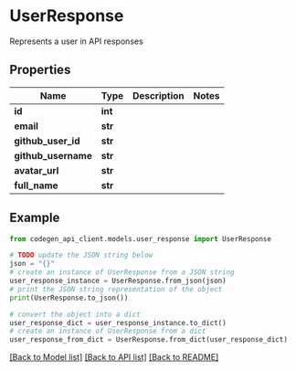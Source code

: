 # UserResponse

Represents a user in API responses

## Properties

Name | Type | Description | Notes
------------ | ------------- | ------------- | -------------
**id** | **int** |  | 
**email** | **str** |  | 
**github_user_id** | **str** |  | 
**github_username** | **str** |  | 
**avatar_url** | **str** |  | 
**full_name** | **str** |  | 

## Example

```python
from codegen_api_client.models.user_response import UserResponse

# TODO update the JSON string below
json = "{}"
# create an instance of UserResponse from a JSON string
user_response_instance = UserResponse.from_json(json)
# print the JSON string representation of the object
print(UserResponse.to_json())

# convert the object into a dict
user_response_dict = user_response_instance.to_dict()
# create an instance of UserResponse from a dict
user_response_from_dict = UserResponse.from_dict(user_response_dict)
```
[[Back to Model list]](../README.md#documentation-for-models) [[Back to API list]](../README.md#documentation-for-api-endpoints) [[Back to README]](../README.md)


